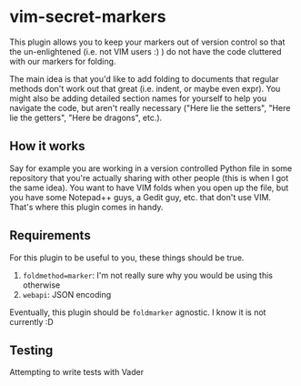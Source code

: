 # vim-secret-markers

This plugin allows you to keep your markers out of version control so that the un-enlightened (i.e. not VIM users :) ) do not have the code cluttered with our markers for folding.

The main idea is that you'd like to add folding to documents that regular methods don't work out that great (i.e. indent, or maybe even expr). You might also be adding detailed section names for yourself to help you navigate the code, but aren't really necessary ("Here lie the setters", "Here lie the getters", "Here be dragons", etc.).

## How it works

Say for example you are working in a version controlled Python file in some repository that you're actually sharing with other people (this is when I got the same idea). You want to have VIM folds when you open up the file, but you have some Notepad++ guys, a Gedit guy, etc. that don't use VIM. That's where this plugin comes in handy.

## Requirements

For this plugin to be useful to you, these things should be true.

1. `foldmethod=marker`: I'm not really sure why you would be using this otherwise
2. `webapi`: JSON encoding

Eventually, this plugin should be `foldmarker` agnostic. I know it is not currently :D

## Testing

Attempting to write tests with Vader
